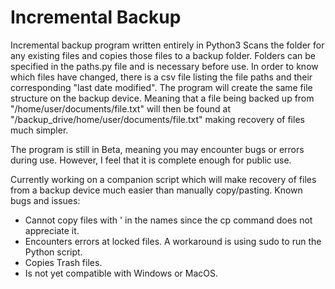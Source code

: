 # Incremental Backup

Incremental backup program written entirely in Python3
Scans the folder for any existing files and copies those files to a backup folder. Folders can be specified in the paths.py file and is necessary before use. In order to know which files have changed, there is a csv file listing the file paths and their corresponding "last date modified".
The program will create the same file structure on the backup device. Meaning that a file being backed up from "/home/user/documents/file.txt" will then be found at "/backup_drive/home/user/documents/file.txt" making recovery of files much simpler. 

The program is still in Beta, meaning you may encounter bugs or errors during use. However, I feel that it is complete enough for public use.


Currently working on a companion script which will make recovery of files from a backup device much easier than manually copy/pasting.
Known bugs and issues:
  - Cannot copy files with ' in the names since the cp command does not appreciate it.
  - Encounters errors at locked files. A workaround is using sudo to run the Python script.
  - Copies Trash files.
  - Is not yet compatible with Windows or MacOS.
